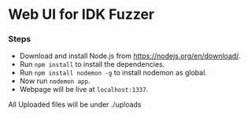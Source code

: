 # Web UI for IDK Fuzzer

### Steps
- Download and install Node.js from https://nodejs.org/en/download/.
- Run `npm install` to install the dependencies.
- Run `npm install nodemon -g` to install nodemon as global.
- Now run `nodemon app`.
- Webpage will be live at `localhost:1337`.

All Uploaded files will be under ./uploads